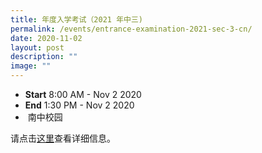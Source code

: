 ```yaml
---
title: 年度入学考试（2021 年中三)
permalink: /events/entrance-examination-2021-sec-3-cn/
date: 2020-11-02
layout: post
description: ""
image: ""
---
```

*   **Start** 8:00 AM - Nov 2 2020
*   **End** 1:30 PM - Nov 2 2020
*    南中校园

  

请点击[这里](/join-us/as-students-cn/)查看详细信息。